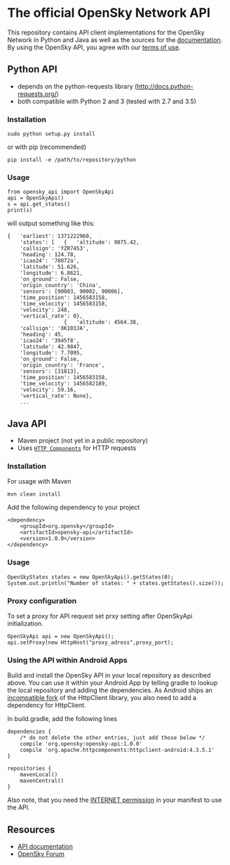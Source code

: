 # The official OpenSky Network API

This repository contains API client implementations for the OpenSky Network in
Python and Java as well as the sources for the [documentation](https://opensky-network.org/apidoc). By using the OpenSky API, you agree with our [terms of use](https://opensky-network.org/about/terms-of-use).



## Python API

* depends on the python-requests library (http://docs.python-requests.org/)
* both compatible with Python 2 and 3 (tested with 2.7 and 3.5)

### Installation

```
sudo python setup.py install
```

or with pip (recommended)

```
pip install -e /path/to/repository/python
```

### Usage

```
from opensky_api import OpenSkyApi
api = OpenSkyApi()
s = api.get_states()
print(s)
```

will output something like this:

```
{   'earliest': 1371222960,
    'states': [   {   'altitude': 9075.42,
    'callsign': 'YZR7453',
    'heading': 124.78,
    'icao24': '78072a',
    'latitude': 51.626,
    'longitude': 6.8621,
    'on_ground': False,
    'origin_country': 'China',
    'sensors': [90003, 90002, 90006],
    'time_position': 1456583158,
    'time_velocity': 1456583158,
    'velocity': 248,
    'vertical_rate': 0},
                  {   'altitude': 4564.38,
    'callsign': 'XK103JA',
    'heading': 45,
    'icao24': '3945f8',
    'latitude': 42.9847,
    'longitude': 7.7095,
    'on_ground': False,
    'origin_country': 'France',
    'sensors': [31813],
    'time_position': 1456583158,
    'time_velocity': 1456582189,
    'velocity': 59.16,
    'vertical_rate': None},
    ...
```


## Java API

* Maven project (not yet in a public repository)
* Uses [```HTTP Components```](http://hc.apache.org/) for HTTP requests

### Installation

For usage with Maven

```
mvn clean install
```

Add the following dependency to your project

```
<dependency>
    <groupId>org.opensky</groupId>
    <artifactId>opensky-api</artifactId>
    <version>1.0.0</version>
</dependency>
```

### Usage

```
OpenSkyStates states = new OpenSkyApi().getStates(0);
System.out.println("Number of states: " + states.getStates().size());
```

### Proxy configuration

To set a proxy for API request set prxy setting after OpenSkyApi initialization.

```
OpenSkyApi api = new OpenSkyApi();
api.setProxy(new HttpHost("proxy_adress",proxy_port);
```

### Using the API within Android Apps

Build and install the OpenSky API in your local repository as described above.
You can use it within your Android App by telling gradle to lookup the local repository and adding the dependencies.
As Android ships an [incompatible fork](https://hc.apache.org/httpcomponents-client-4.3.x/android-port.html) of the HttpClient library, you also need to add a dependency for HttpClient.

In build.gradle, add the following lines

    dependencies {
        /* do not delete the other entries, just add those below */
        compile 'org.opensky:opensky-api:1.0.0'
        compile 'org.apache.httpcomponents:httpclient-android:4.3.5.1'
    }

    repositories {
        mavenLocal()
        mavenCentral()
    }

Also note, that you need the [INTERNET permission](https://developer.android.com/training/basics/network-ops/connecting.html) in your manifest to use the API.

## Resources

* [API documentation](https://opensky-network.org/apidoc)
* [OpenSky Forum](https://opensky-network.org/forum)
